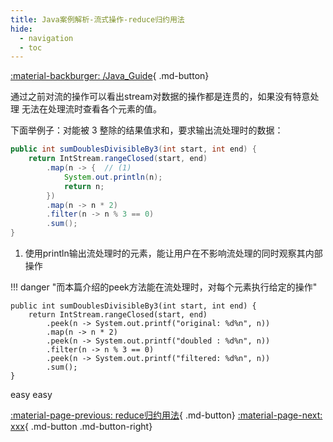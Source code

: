 ```yaml
---
title: Java案例解析-流式操作-reduce归约用法
hide:
  - navigation
  - toc
---
```


[:material-backburger: /Java_Guide](/Java_Guide/#五流式操作){ .md-button}

通过之前对流的操作可以看出stream对数据的操作都是连贯的，如果没有特意处理 无法在处理流时查看各个元素的值。

下面举例子：对能被 3 整除的结果值求和，要求输出流处理时的数据：
``` java linenums="1" title="1-1 程序将打印从 start（含）到 end（含）的数字，每行一个数字"
public int sumDoublesDivisibleBy3(int start, int end) {
    return IntStream.rangeClosed(start, end)
        .map(n -> {  // (1)
            System.out.println(n);
            return n;
        })
        .map(n -> n * 2)
        .filter(n -> n % 3 == 0)
        .sum();
}
```

1.  使用println输出流处理时的元素，能让用户在不影响流处理的同时观察其内部操作

!!! danger "而本篇介绍的peek方法能在流处理时，对每个元素执行给定的操作"

``` linenums="1" title="1-2 peek用法"
public int sumDoublesDivisibleBy3(int start, int end) {
    return IntStream.rangeClosed(start, end)
        .peek(n -> System.out.printf("original: %d%n", n))
        .map(n -> n * 2)
        .peek(n -> System.out.printf("doubled : %d%n", n))
        .filter(n -> n % 3 == 0)
        .peek(n -> System.out.printf("filtered: %d%n", n))
        .sum();
}
```

easy easy

[:material-page-previous: reduce归约用法](stream_reduce.md){ .md-button}  [:material-page-next: xxx](stream_reduce.md){ .md-button .md-button-right}